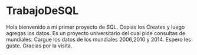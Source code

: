 # TrabajoDeSQL
Hola bienvenido a mi primer proyecto de SQL.
Copias los Creates y luego agregas los datos.
Es un proyecto universitario del cual pide consultas de mundiales.
Cargue los datos de los mundiales 2006,2010 y 2014.
Espero les guste. 
Gracias por la visita.

